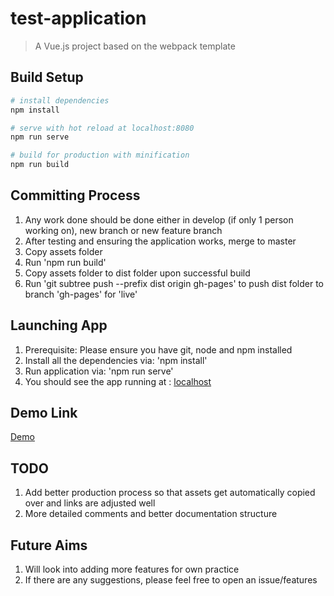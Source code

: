 # test-application

> A Vue.js project based on the webpack template

## Build Setup

``` bash
# install dependencies
npm install

# serve with hot reload at localhost:8080
npm run serve

# build for production with minification
npm run build
```

## Committing Process

1. Any work done should be done either in develop (if only 1 person working on), new branch or new feature branch
2. After testing and ensuring the application works, merge to master
3. Copy assets folder
4. Run 'npm run build'
5. Copy assets folder to dist folder upon successful build
6. Run 'git subtree push --prefix dist origin gh-pages' to push dist folder to branch 'gh-pages' for 'live'

## Launching App

1. Prerequisite: Please ensure you have git, node and npm installed
2. Install all the dependencies via: 'npm install'
3. Run application via: 'npm run serve'
4. You should see the app running at : [localhost](http://localhost:8080/)

## Demo Link

[Demo](https://svn1991.github.io/test-application/)


## TODO

1. Add better production process so that assets get automatically copied over and links are adjusted well
2. More detailed comments and better documentation structure

## Future Aims

1. Will look into adding more features for own practice
2. If there are any suggestions, please feel free to open an issue/features